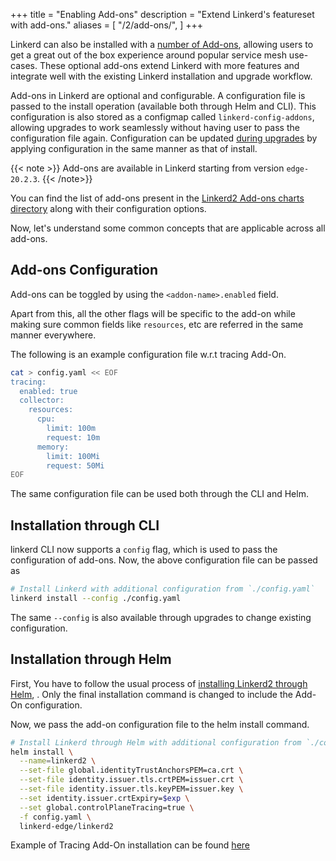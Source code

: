 +++
title = "Enabling Add-ons"
description = "Extend Linkerd's featureset with add-ons."
aliases = [
  "/2/add-ons/",
]
+++

Linkerd can also be installed with a
[number of Add-ons](https://github.com/linkerd/linkerd2/tree/main/charts/add-ons),
allowing users to get a great out of the box experience around
popular service mesh use-cases.
These optional add-ons extend Linkerd with more features
and integrate well with the existing Linkerd installation and upgrade workflow.

Add-ons in Linkerd are optional and configurable. A configuration file is passed
to the install operation (available  both through Helm and CLI).
This configuration is also stored as a configmap called `linkerd-config-addons`,
allowing upgrades to work seamlessly without having user to pass the configuration
file again. Configuration can be updated [during upgrades](https://linkerd.io/2/tasks/upgrade/)
by applying configuration in the same manner as that of install.

{{< note >}}
Add-ons are available in Linkerd starting from version `edge-20.2.3`.
{{< /note>}}

You can find the list of add-ons present in the
[Linkerd2 Add-ons charts directory](https://github.com/linkerd/linkerd2/tree/main/charts/add-ons)
along with their configuration options.

Now, let's understand some common concepts that are applicable across all add-ons.

## Add-ons Configuration

Add-ons can be toggled by using the `<addon-name>.enabled` field.

Apart from this, all the other flags will be specific to the add-on while making
sure common fields like `resources`, etc are referred in the same manner everywhere.

The following is an example configuration file w.r.t tracing Add-On.

```bash
cat > config.yaml << EOF
tracing:
  enabled: true
  collector:
    resources:
      cpu:
        limit: 100m
        request: 10m
      memory:
        limit: 100Mi
        request: 50Mi
EOF
```

The same configuration file can be used both through the CLI and Helm.

## Installation through CLI

linkerd CLI now supports a `config` flag, which is used to pass the configuration
of add-ons. Now, the above configuration file can be passed as

```bash
# Install Linkerd with additional configuration from `./config.yaml`
linkerd install --config ./config.yaml
```

The same `--config` is also available through upgrades to change existing configuration.

## Installation through Helm

First, You have to follow the
usual process of [installing Linkerd2 through Helm](https://linkerd.io/2/tasks/install-helm/),
. Only the final installation command is changed to include the Add-On configuration.

Now, we pass the add-on configuration file to the helm install command.

```bash
# Install Linkerd through Helm with additional configuration from `./config.yaml`
helm install \
  --name=linkerd2 \
  --set-file global.identityTrustAnchorsPEM=ca.crt \
  --set-file identity.issuer.tls.crtPEM=issuer.crt \
  --set-file identity.issuer.tls.keyPEM=issuer.key \
  --set identity.issuer.crtExpiry=$exp \
  --set global.controlPlaneTracing=true \
  -f config.yaml \
  linkerd-edge/linkerd2
```

Example of Tracing Add-On installation can be found [here](https://linkerd.io/2/tasks/distributed-tracing/)

